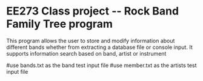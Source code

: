 # EE273 Class project -- Rock Band Family Tree program

This program allows the user to store and modify information about different bands whether from extracting a database file or console input. It supports information search based on band, artist or instrument

#use bands.txt as the band test input file
#use member.txt as the artists test input file







